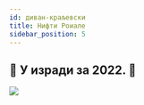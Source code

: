 ```yaml
---
id: диван-краљевски
title: Нифти Роиале
sidebar_position: 5
---
```


## 🚧 У изради за 2022. 🚧

![](/img/niftyroyale_v01.png)
